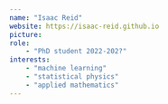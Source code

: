```yaml
---
name: "Isaac Reid"
website: https://isaac-reid.github.io
picture:
role:
    - "PhD student 2022-202?"
interests:
    - "machine learning"
    - "statistical physics"
    - "applied mathematics"
---
```


